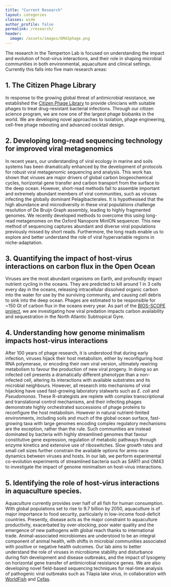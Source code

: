 ```yaml
---
title: "Current Research"
layout: categories
classes: wide
author_profile: false
permalink: /research/
header:
  image: /assets/images/OM43phage.png
---
```


The research in the Temperton Lab is focused on understanding the impact and evolution of host-virus interactions, and their role in shaping microbial communities in both environmental, aquaculture and clinical settings. Currently this falls into five main research areas:

## 1. The Citizen Phage Library
In response to the growing global threat of antimicrobial resistance, we established the [Citizen Phage Library](https://citizenphage.com) to provide clinicians with suitable phages to treat drug-resistant bacterial infections. Through our citizen science program, we are now one of the largest phage biobanks in the world. We are developing novel approaches to isolation, phage engineering, cell-free phage rebooting and advanced cocktail design. 

## 2. Developing long-read sequencing technology for improved viral metagenomics

In recent years, our understanding of viral ecology in marine and soils systems has been dramatically enhanced by the development of protocols for robust viral metagenomic sequencing and analysis. This work has shown that viruses are major drivers of global carbon biogeochemical cycles, horizontal gene transfer and carbon transport from the surface to the deep ocean. However, short-read methods fail to assemble important and extremely abundant members of viral communities, such as viruses infecting the globally dominant Pelagibacterales. It is hypothesised that the high abundance and microdiversity in these viral populations challenge resolution of De Bruijn Graph assembly, leading to highly fragmented genomes. We recently developed methods to overcome this using long-read metagenomes on the Oxford Nanopore MinION sequencer. This new method of sequencing captures abundant and diverse viral populations previously missed by short reads. Furthermore, the long reads enable us to explore and better understand the role of viral hypervariable regions in niche-adaptation.

## 3. Quantifying the impact of host-virus interactions on carbon flux in the Open Ocean
Viruses are the most abundant organisms on Earth, and profoundly impact nutrient cycling in the oceans. They are predicted to kill around 1 in 3 cells every day in the oceans, releasing intracellular dissolved organic carbon into the water for use by the surviving community, and causing cell debris to sink into the deep ocean. Phages are estimated to be responsible for ~150 Gt of carbon flux in the oceans every year. As part of the [BIOS-SCOPE project](http://scope.bios.edu/), we are investigating how viral predation impacts carbon availability and sequestration in the North Atlantic Subtropical Gyre.

## 4. Understanding how genome minimalism impacts host-virus interactions

After 100 years of phage research, it is understood that during early infection, viruses hijack their host metabolism, either by reconfiguring host RNA polymerase, or encoding their own viral version, ultimately rewiring metabolism to favour the production of new viral progeny. In doing so an infected cell presents a dramatically different phenotype than a non-infected cell, altering its interactions with available substrates and its microbial neighbours. However, all research into mechanisms of viral hijacking have used fast-growing laboratory stalwarts such as *E. coli* and *Pseudomonas*. These R-strategists are replete with complex transcriptional and translational control mechanisms, and their infecting phages demonstrate highly orchestrated successions of phage proteins to reconfigure the host metabolism. However in natural nutrient-limited environments, including soils and much of the global ocean surface, fast-growing taxa with large genomes encoding complex regulatory mechanisms are the exception, rather than the rule. Such communities are instead dominated by bacteria with highly streamlined genomes that favour constitutive gene expression, regulation of metabolic pathways through enzyme kinetics and extensive use of riboswitches. Slow growth rates and small cell sizes further constrain the available options for arms-race dynamics between viruses and hosts. In our lab, we perform experimental co-evolution experiments of streamlined bacteria such as SAR11 and OM43 to investigate the impact of genome minimalism on host-virus interactions.

## 5. Identifying the role of host-virus interactions in aquaculture species.

Aquaculture currently provides over half of all fish for human consumption. With global populations set to rise to 9.7 billion by 2050, aquaculture is of major importance to food security, particularly in low-income food-deficit countries. Presently, disease acts as the major constraint to aquaculture productivity, exacerbated by over-stocking, poor water quality and the emergence of new pathogens with global reach thanks to international trade. Animal-associated microbiomes are understood to be an integral component of animal health, with shifts in microbial communities associated with positive or negative health outcomes. Our lab aims to better understand the role of viruses in microbiome stability and disturbance during fish development and disease outbreaks, and the impact of lysogeny on horizontal gene transfer of antimicrobial resistance genes. We are also developing novel field-based sequencing techniques for real-time analysis of pathogenic viral outbreaks such as Tilapia lake virus, in collaboration with [WorldFish](https://www.worldfishcenter.org/) and [Cefas](https://www.cefas.co.uk/).
